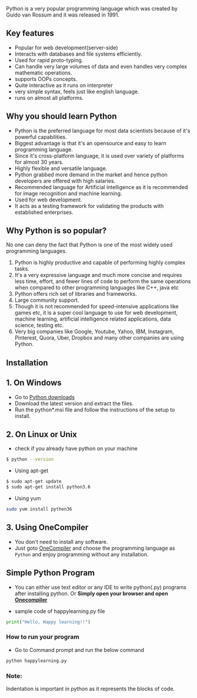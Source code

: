 Python is a very popular programming language which was created by Guido van Rossum and it was released in 1991.

## Key features

* Popular for web development(server-side)
* Interacts with databases and file systems efficiently.
* Used for rapid proto-typing.
* Can handle very large volumes of data and even handles very complex mathematic operations.
* supports OOPs concepts.
* Quite interactive as it runs on interpreter
* very simple syntax, feels just like english language.
* runs on almost all platforms.

## Why you should learn Python

* Python is the preferred language for most data scientists because of it's powerful capabilities.
* Biggest advantage is that it's an opensource and easy to learn programming language.
* Since it's cross-platform language, it is used over variety of platforms for almost 30 years.
* Highly flexible and versatile language.
* Python grabbed more demand in the market and hence python developers are offered with high salaries.
* Recommended language for Artificial intelligence as it is recommended for image recognition and machine learning.
* Used for web development.
* It acts as a testing framework for validating the products with established enterprises.

## Why Python is so popular?

No one can deny the fact that Python is one of the most widely used programming languages. 

1. Python is highly productive and capable of performing highly complex tasks.
2. It's a very expressive language and much more concise and requires less time, effort, and fewer lines of code to perform the same operations when compared to other programming languages like C++, java etc
3. Python offers rich set of libraries and frameworks.
4. Large community support.
5. Though it is not recommended for speed-intensive applications like games etc, it is a super cool language to use for web development, machine learning, artificial intelligence related applications, data science, testing etc.
6. Very big companies like Google, Youtube, Yahoo, IBM, Instagram, Pinterest, Quora, Uber, Dropbox and many other companies are using Python. 

## Installation

## 1. On Windows

* Go to [Python downloads](https://www.python.org/downloads/windows/)
* Download the latest version  and extract the files. 
* Run the python*.msi file and follow the instructions of the setup to install.

## 2. On Linux or Unix

* check if you already have python on your machine
```sh
$ python --version
```
* Using apt-get

```sh
$ sudo apt-get update
$ sudo apt-get install python3.6
```
* Using yum
```sh
sudo yum install python36
```

## 3. Using OneCompiler

* You don't need to install any software.
* Just goto [OneCompiler](https://Onecompiler.com) and choose the programming language as `Python` and enjoy programming without any installation.


## Simple Python Program

* You can either use text editor or any IDE to write python(.py) programs after installing python. Or **Simply open your browser and open [Onecompiler](https://onecompiler.com/python/)**

* sample code of happylearning.py file

```py
print("Hello, Happy learning!!")
```

### How to run your program

* Go to Command prompt and run the below command

```sh
python happylearning.py
```

### Note:
Indentation is important in python as it represents the blocks of code.
